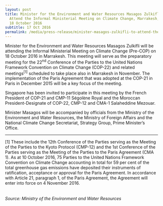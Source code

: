```yaml
---
layout: post
title: Minister for the Environment and Water Resources Masagos Zulkifli to
  Attend the Informal Ministerial Meeting on Climate Change, Marrakesh, Morocco,
  18 October 2016
subtitle: 17 Oct 2016
permalink: /media/press-release/minister-masagos-zulkifli-to-attend-the-informal-ministerial-meeting-on-climate-change-marrakesh-morocco-18-october-2016
---
```

Minister for the Environment and Water Resources Masagos Zulkifli will be attending the Informal Ministerial Meeting on Climate Change (Pre-COP) on 18 October 2016 in Marrakesh. This meeting will serve as the preparatory meeting for the 22<sup>nd</sup> Conference of the Parties to the United Nations Framework Convention on Climate Change (COP-22) and related meetings<sup>[1]</sup> scheduled to take place also in Marrakesh in November. The implementation of the Paris Agreement that was adopted at the COP-21 in Paris in December 2015 will be a key focus of the meeting.

Singapore has been invited to participate in this meeting by the French President of COP-21 and CMP-11 Ségolène Royal and the Moroccan President-Designate of COP-22, CMP-12 and CMA-1 Salaheddine Mezouar.

Minister Masagos will be accompanied by officials from the Ministry of the Environment and Water Resources, the Ministry of Foreign Affairs and the National Climate Change Secretariat, Strategy Group, Prime Minister’s Office.

___

[1] These include the 12th Conference of the Parties serving as the Meeting of the Parties to the Kyoto Protocol (CMP-12) and the 1st Conference of the Parties serving as the Meeting of the Parties to the Paris Agreement (CMA 1). As at 10 October 2016, 75 Parties to the United Nations Framework Convention on Climate Change accounting in total for 59 per cent of the total greenhouse gas emissions have deposited their instruments of ratification, acceptance or approval for the Paris Agreement. In accordance with Article 21, paragraph 1, of the Paris Agreement, the Agreement will enter into force on 4 November 2016.
<br><br><br>
*Source: Ministry of the Environment and Water Resources*